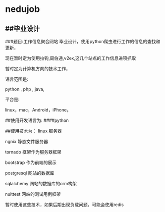 nedujob
=======
##毕业设计
--------
###题目:工作信息聚合网站
毕业设计，使用python爬虫进行工作的信息的查找和更新，

现在暂时定为使用拉钩,周伯通,v2ex,这几个站点的工作信息进项抓取

暂时定为计算机方向的技术工作，

语言范围是:

python , php , java,

平台是:

linux，mac，Android，iPhone，

##使用开发语言为:
####python

##使用技术为：
linux  服务器

ngnix 静态文件服务器

tornado 框架作为服务器框架

bootstrap 作为前端的展示

postgresql 网站的数据库

sqlalchemy 网站的数据库的orm构架

nuittest 网站的测试用例框架

暂时使用这些技术，如果后期出现负载问题，可能会使用redis
